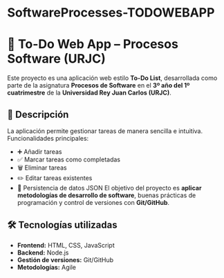 # SoftwareProcesses-TODOWEBAPP
# 📝 To-Do Web App – Procesos Software (URJC)

Este proyecto es una aplicación web estilo **To-Do List**, desarrollada como parte de la asignatura **Procesos de Software** en el **3º año del 1º cuatrimestre** de la **Universidad Rey Juan Carlos (URJC)**.

## 🚀 Descripción
La aplicación permite gestionar tareas de manera sencilla e intuitiva.  
Funcionalidades principales:
- ➕ Añadir tareas
- ✅ Marcar tareas como completadas
- 🗑️ Eliminar tareas
- ✏️ Editar tareas existentes
- 💾 Persistencia de datos JSON
El objetivo del proyecto es **aplicar metodologías de desarrollo de software**, buenas prácticas de programación y control de versiones con **Git/GitHub**.

## 🛠️ Tecnologías utilizadas
- **Frontend:** HTML, CSS, JavaScript  
- **Backend:** Node.js 
- **Gestión de versiones:** Git/GitHub  
- **Metodologías:** Agile
